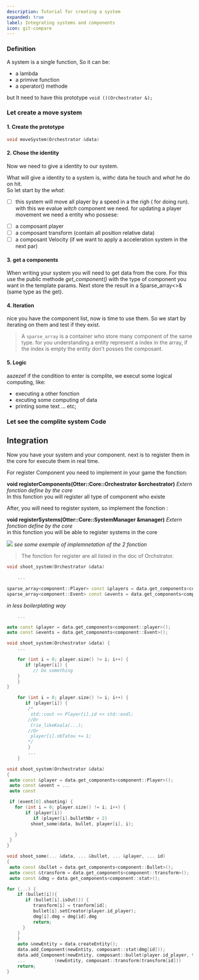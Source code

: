 ```yaml
---
description: Tutorial for creating a system
expanded: true
label: Integrating systems and components
icon: git-compare
---
```


### Definition

A system is a single function, So it can be:
- a lambda
- a primive function
- a operator() methode

but It need to have this prototype ```void ()(Orchestrator &);```

### Let create a move system
#### 1. Create the prototype

```c++
void moveSystem(Orchestrator &data)
```
#### 2. Chose the identity   

Now we need to give a identity to our system.

What will give a identity to a system is, _withc_ data he touch and _what_ he do on hit.  
So let start by the _what_:
+ [ ] this system will move all player by a speed in a the righ ( for doing run).   
with this we evalue _witch_ component we need.
for updating a player movement we need a entity who possese:
- [ ] a composant player
- [ ] a composant transform (contain all position relative data)
- [ ] a composant Velocity (if we want to apply a acceleration system in the next par)

#### 3. get a components

When writing your system you will need to get data from the core.
For this use the public methode _get_component()_ with the type of component you want in the template params.
Next store the result in a Sparse_array<>& (same type as the get).

#### 4. Iteration

nice you have the component list, now is time to use them.
So we start by iterating on them and test if they exist.

> A `sparse_array` is a container who store many component of the same type.
for you understanding a entity represent a index in the array, if the index is empty the entity don't posses the composant.

#### 5. Logic

aazezef
if the condition to enter is complite, we execut some logical computing, like:
- executing a other fonction
- excuting some computing of data
- printing some text
... etc;

### Let see the complite system Code

## Integration

Now you have your system and your component. next is to register them in the core for execute them in real time.

For register Component you need to implement in your game the fonction:    

**void registerComponents(Otter::Core::Orchestrator &orchestrator)**  _Extern fonction define by the core_     
In this fonction you will register all type of component who existe

After, you will need to register system, so implement the fonction :

**void registerSystems(Otter::Core::SystemManager &manager)**    _Extern fonction define by the core_   
in this fonction you will be able to register systems in the core


![](./integration.png) _see some exemple of implemnetation of the 2 fonction_

> The fonction for register are all listed in the doc of Orchstrator.


```c++
void shoot_system(Orchestrator &data)
```


```c++
	...
	
sparse_array<component::Player> const &players = data.get_components<component::player>();
sparse_array<component::Event> const &events = data.get_components<component::Event>();
```
 _in less boilerplating way_

```c++
    ...

auto const &player = data.get_components<component::player>();
auto const &events = data.get_components<component::Event>();
```


```c++
void shoot_system(Orchestrator &data) {
    ...

    for (int i = 0; player.size() != i; i++) {
       if (player[i]) {
    	  // Do something
	}
    }
}
```


```c++
    for (int i = 0; player.size() != i; i++) {
       if (player[i]) {
        /*
	     std::cout << Player[i].id << std::endl;
	    //Or
	     Crie_likeKoala(...);
	    //Or
	     player[i].nbTatou += 1;
	    */
	    }
	    ...
	}
```



```c++
void shoot_system(Orchestrator &data)
{
 auto const &player = data.get_components<component::Player>();
 auto const &event = ...
 auto const

 if (event[0].shooting) {
   for (int i = 0; player.size() != i; i++) {
       if (player[i])
       	  if (player[i].bulletNbr < 2)
	     shoot_some(data, bullet, player[i], i);

   }
 }
}

void shoot_some(... &data, ... &bullet, ... &player, ... id)
{
 auto const &bullet = data.get_components<component::Bullet>();
 auto const &transform = data.get_components<component::transform>();
 auto const &dmg = data.get_components<component::stat>();

for (...) {
    if (bullet[i]){
       if (bullet[i].isOut()) {
          transform[i] = tranform[id];
          bullet[i].setCreator(player.id_player);
          dmg[i].dmg = dmg[id].dmg
          return;
	  }
	}
    }
    auto &newEntity = data.createEntity();
    data.add_Component(newEntity, composant::stat(dmg[id]));
    data.add_Component(newEntity, composant::bullet(player.id_player, true));
    ... 	      (newEntity, composant::transform(transform[id]))
    return;
}

```
